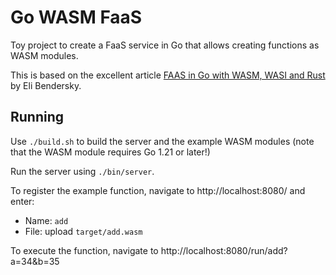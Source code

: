 # Go WASM FaaS

Toy project to create a FaaS service in Go that allows creating functions as WASM modules.

This is based on the excellent article [FAAS in Go with WASM, WASI and Rust](https://eli.thegreenplace.net/2023/faas-in-go-with-wasm-wasi-and-rust/) by Eli Bendersky.

## Running

Use `./build.sh` to build the server and the example WASM modules (note that the WASM module requires Go 1.21 or later!)

Run the server using `./bin/server`.

To register the example function, navigate to http://localhost:8080/ and enter:
- Name: `add`
- File: upload `target/add.wasm`

To execute the function, navigate to http://localhost:8080/run/add?a=34&b=35
